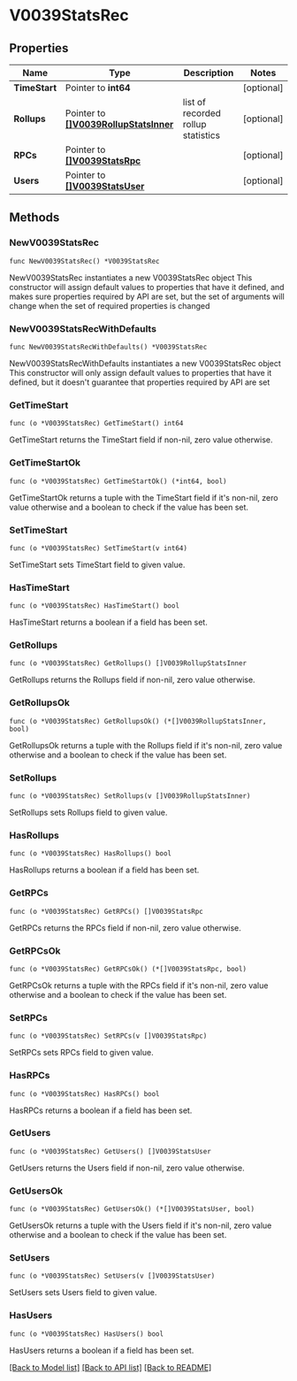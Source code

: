 # V0039StatsRec

## Properties

Name | Type | Description | Notes
------------ | ------------- | ------------- | -------------
**TimeStart** | Pointer to **int64** |  | [optional] 
**Rollups** | Pointer to [**[]V0039RollupStatsInner**](V0039RollupStatsInner.md) | list of recorded rollup statistics | [optional] 
**RPCs** | Pointer to [**[]V0039StatsRpc**](V0039StatsRpc.md) |  | [optional] 
**Users** | Pointer to [**[]V0039StatsUser**](V0039StatsUser.md) |  | [optional] 

## Methods

### NewV0039StatsRec

`func NewV0039StatsRec() *V0039StatsRec`

NewV0039StatsRec instantiates a new V0039StatsRec object
This constructor will assign default values to properties that have it defined,
and makes sure properties required by API are set, but the set of arguments
will change when the set of required properties is changed

### NewV0039StatsRecWithDefaults

`func NewV0039StatsRecWithDefaults() *V0039StatsRec`

NewV0039StatsRecWithDefaults instantiates a new V0039StatsRec object
This constructor will only assign default values to properties that have it defined,
but it doesn't guarantee that properties required by API are set

### GetTimeStart

`func (o *V0039StatsRec) GetTimeStart() int64`

GetTimeStart returns the TimeStart field if non-nil, zero value otherwise.

### GetTimeStartOk

`func (o *V0039StatsRec) GetTimeStartOk() (*int64, bool)`

GetTimeStartOk returns a tuple with the TimeStart field if it's non-nil, zero value otherwise
and a boolean to check if the value has been set.

### SetTimeStart

`func (o *V0039StatsRec) SetTimeStart(v int64)`

SetTimeStart sets TimeStart field to given value.

### HasTimeStart

`func (o *V0039StatsRec) HasTimeStart() bool`

HasTimeStart returns a boolean if a field has been set.

### GetRollups

`func (o *V0039StatsRec) GetRollups() []V0039RollupStatsInner`

GetRollups returns the Rollups field if non-nil, zero value otherwise.

### GetRollupsOk

`func (o *V0039StatsRec) GetRollupsOk() (*[]V0039RollupStatsInner, bool)`

GetRollupsOk returns a tuple with the Rollups field if it's non-nil, zero value otherwise
and a boolean to check if the value has been set.

### SetRollups

`func (o *V0039StatsRec) SetRollups(v []V0039RollupStatsInner)`

SetRollups sets Rollups field to given value.

### HasRollups

`func (o *V0039StatsRec) HasRollups() bool`

HasRollups returns a boolean if a field has been set.

### GetRPCs

`func (o *V0039StatsRec) GetRPCs() []V0039StatsRpc`

GetRPCs returns the RPCs field if non-nil, zero value otherwise.

### GetRPCsOk

`func (o *V0039StatsRec) GetRPCsOk() (*[]V0039StatsRpc, bool)`

GetRPCsOk returns a tuple with the RPCs field if it's non-nil, zero value otherwise
and a boolean to check if the value has been set.

### SetRPCs

`func (o *V0039StatsRec) SetRPCs(v []V0039StatsRpc)`

SetRPCs sets RPCs field to given value.

### HasRPCs

`func (o *V0039StatsRec) HasRPCs() bool`

HasRPCs returns a boolean if a field has been set.

### GetUsers

`func (o *V0039StatsRec) GetUsers() []V0039StatsUser`

GetUsers returns the Users field if non-nil, zero value otherwise.

### GetUsersOk

`func (o *V0039StatsRec) GetUsersOk() (*[]V0039StatsUser, bool)`

GetUsersOk returns a tuple with the Users field if it's non-nil, zero value otherwise
and a boolean to check if the value has been set.

### SetUsers

`func (o *V0039StatsRec) SetUsers(v []V0039StatsUser)`

SetUsers sets Users field to given value.

### HasUsers

`func (o *V0039StatsRec) HasUsers() bool`

HasUsers returns a boolean if a field has been set.


[[Back to Model list]](../README.md#documentation-for-models) [[Back to API list]](../README.md#documentation-for-api-endpoints) [[Back to README]](../README.md)


